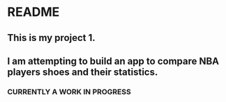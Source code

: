 # README

## This is my project 1.
## I am attempting to build an app to compare NBA players shoes and their statistics.

### CURRENTLY A WORK IN PROGRESS
